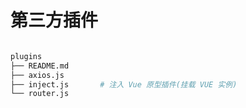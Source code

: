 
# 第三方插件

``` bash

plugins
├── README.md
├── axios.js
├── inject.js       # 注入 Vue 原型插件(挂载 VUE 实例)
└── router.js

```
